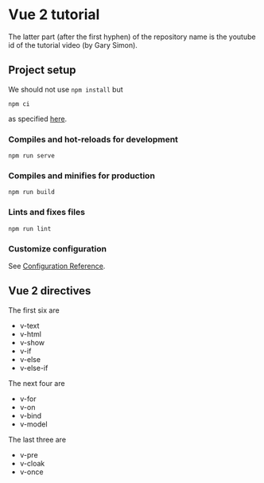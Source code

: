 # Vue 2 tutorial
The latter part (after the first hyphen) of the repository name is the youtube id of the tutorial video (by Gary Simon).

## Project setup
We should not use `npm install` but
```
npm ci
```
as specified [here](https://stackoverflow.com/a/56254478).

### Compiles and hot-reloads for development
```
npm run serve
```

### Compiles and minifies for production
```
npm run build
```

### Lints and fixes files
```
npm run lint
```

### Customize configuration
See [Configuration Reference](https://cli.vuejs.org/config/).

## Vue 2 directives
The first six are
- v-text
- v-html
- v-show
- v-if
- v-else
- v-else-if

The next four are
- v-for
- v-on
- v-bind
- v-model

The last three are
- v-pre
- v-cloak
- v-once
